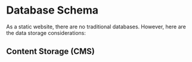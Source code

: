 # Database Schema

As a static website, there are no traditional databases. However, here are the data storage considerations:

## Content Storage (CMS)

```yaml